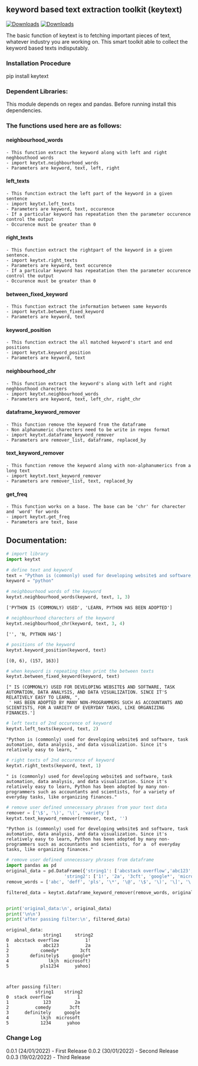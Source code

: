 ## keyword based text extraction toolkit (keytext)

[![Downloads](https://pepy.tech/badge/keytext)](https://pepy.tech/project/keytext) [![Downloads](https://pepy.tech/badge/keytext/month)](https://pepy.tech/project/keytext)

The basic function of keytext is to fetching important pieces of text, whatever industry you are working on. This smart toolkit able to collect the keyword based texts indisputably.

### Installation Procedure
pip install keytext


### Dependent Libraries:
This module depends on regex and pandas. Before running install this dependencies.


### The functions used here are as follows:

#### neighbourhood_words
	- This function extract the keyword along with left and right neghbouthood words
	- import keytxt.neighbourhood_words 
	- Parameters are keyword, text, left, right 

#### left_texts 
	- This function extract the left part of the keyword in a given sentence
	- import keytxt.left_texts
	- Parameters are keyword, text, occurence
	- If a particular keyword has repeatation then the parameter occurence control the output
    - Occurence must be greater than 0
    
#### right_texts
	- This function extract the rightpart of the keyword in a given sentence.
	- import keytxt.right_texts
	- Parameters are keyword, text occurence
	- If a particular keyword has repeatation then the parameter occurence control the output
    - Occurence must be greater than 0
    
#### between_fixed_keyword
    - This function extract the information between same keywords
    - import keytxt.between_fixed_keyword
    - Parameters are keyword, text

#### keyword_position
	- This function extract the all matched keyword's start and end positions
	- import keytxt.keyword_position
	- Parameters are keyword, text

#### neighbourhood_chr
	- This function extract the keyword's along with left and right neghbouthood charecters
	- import keytxt.neighbourhood_words
	- Parameters are keyword, text, left_chr, right_chr

#### dataframe_keyword_remover
	- This function remove the keyword from the dataframe
	- Non alphanumeric charecters need to be write in regex format
	- import keytxt.dataframe_keyword_remover
	- Parameters are remover_list, dataframe, replaced_by

#### text_keyword_remover
	- This function remove the keyword along with non-alphanumerics from a long text
	- import keytxt.text_keyword_remover
	- Parameters are remover_list, text, replaced_by

#### get_freq
	- This function works on a base. The base can be 'chr' for charecter and 'word' for words
	- import keytxt.get_freq
	- Parameters are text, base

## Documentation:

```python
# import library
import keytxt
```


```python
# define text and keyword
text = "Python is (commonly) used for developing website$ and software, task automation, data analysis, and data visualization. Since it's relatively easy to learn, Python has been adopted by many non-programmers such as accountants and scientists, for a variety of everyday tasks, like organizing finances."
keyword = "python"
```


```python
# neighbourhood words of the keyword
keytxt.neighbourhood_words(keyword, text, 1, 3)
```




    ['PYTHON IS (COMMONLY) USED', 'LEARN, PYTHON HAS BEEN ADOPTED']




```python
# neighbourhood charecters of the keyword
keytxt.neighbourhood_chr(keyword, text, 3, 4)
```




    ['', 'N, PYTHON HAS']




```python
# positions of the keyword
keytxt.keyword_position(keyword, text)
```




    [(0, 6), (157, 163)]




```python
# when keyword is repeating then print the between texts
keytxt.between_fixed_keyword(keyword, text)
```




    [" IS (COMMONLY) USED FOR DEVELOPING WEBSITE$ AND SOFTWARE, TASK AUTOMATION, DATA ANALYSIS, AND DATA VISUALIZATION. SINCE IT'S RELATIVELY EASY TO LEARN, ",
     ' HAS BEEN ADOPTED BY MANY NON-PROGRAMMERS SUCH AS ACCOUNTANTS AND SCIENTISTS, FOR A VARIETY OF EVERYDAY TASKS, LIKE ORGANIZING FINANCES.']




```python
# left texts of 2nd occurence of keyword
keytxt.left_texts(keyword, text, 2)
```




    "Python is (commonly) used for developing website$ and software, task automation, data analysis, and data visualization. Since it's relatively easy to learn, "




```python
# right texts of 2nd occurence of keyword
keytxt.right_texts(keyword, text, 1)
```




    " is (commonly) used for developing website$ and software, task automation, data analysis, and data visualization. Since it's relatively easy to learn, Python has been adopted by many non-programmers such as accountants and scientists, for a variety of everyday tasks, like organizing finances."




```python
# remove user defined unnecessary phrases from your text data
remover = ['\$', '\)', '\(', 'variety']
keytxt.text_keyword_remover(remover, text, '')
```




    "Python is (commonly) used for developing website$ and software, task automation, data analysis, and data visualization. Since it's relatively easy to learn, Python has been adopted by many non-programmers such as accountants and scientists, for a  of everyday tasks, like organizing finances."




```python
# remove user defined unnecessary phrases from dataframe
import pandas as pd
original_data = pd.DataFrame({'string1': ['abcstack overflow','abc123','comedy*','definitely$','lkjh','pls1234'],
                      'string2': ['1!', '2a', '3cft', 'google*', 'microsoft)', 'yahoo]']})
remove_words = ['abc', 'deff', 'pls', '\*', '\@', '\$', '\)', '\]', '\!']

filtered_data = keytxt.dataframe_keyword_remover(remove_words, original_data, '')


print('original_data:\n', original_data)
print('\n\n')
print('after passing filter:\n', filtered_data)
```

    original_data:
                  string1     string2
    0  abcstack overflow          1!
    1             abc123          2a
    2            comedy*        3cft
    3        definitely$     google*
    4               lkjh  microsoft)
    5            pls1234      yahoo]
    
    
    
    after passing filter:
               string1    string2
    0  stack overflow          1
    1             123         2a
    2          comedy       3cft
    3      definitely     google
    4            lkjh  microsoft
    5            1234      yahoo
    



### Change Log
0.0.1 (24/01/2022) - First Release 
0.0.2 (30/01/2022) - Second Release 
0.0.3 (19/02/2022) - Third Release

